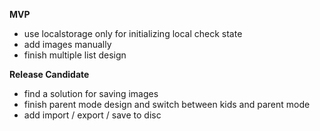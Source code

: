 **MVP**

* use localstorage only for initializing local check state
* add images manually
* finish multiple list design

**Release Candidate**

* find a solution for saving images
* finish parent mode design and switch between kids and parent mode
* add import / export / save to disc
